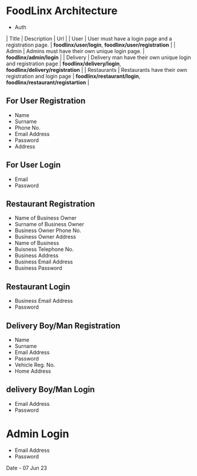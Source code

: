# FoodLinx Architecture

- Auth

| Title | Description | Url |
| User | User must have a login page and a registration page. | **foodlinx/user/login**, **foodlinx/user/registration** |
| Admin | Admins must have their own unique login page. | **foodlinx/admin/login** |
| Delivery | Delivery man have their own unique login and registration page | **foodlinx/delivery/login**, **foodlinx/delivery/registration** |
| Restaurants | Restaurants have their own registration and login page | **foodlinx/restaurant/login**, **foodlinx/restaurant/registartion** |

## For User Registration
- Name
- Surname
- Phone No.
- Email Address
- Password
- Address

## For User Login
- Email
- Password

## Restaurant Registration
- Name of Business Owner
- Surname of Business Owner
- Business Owner Phone No.
- Business Owner Address
- Name of Business
- Buisness Telephone No.
- Business Address
- Business Email Address
- Business Password

## Restaurant Login
- Business Email Address
- Password

## Delivery Boy/Man Registration
- Name
- Surname
- Email Address
- Password
- Vehicle Reg. No.
- Home Address

## delivery Boy/Man Login
- Email Address
- Password

# Admin Login
- Email Address
- Password

Date - 07 Jun 23
